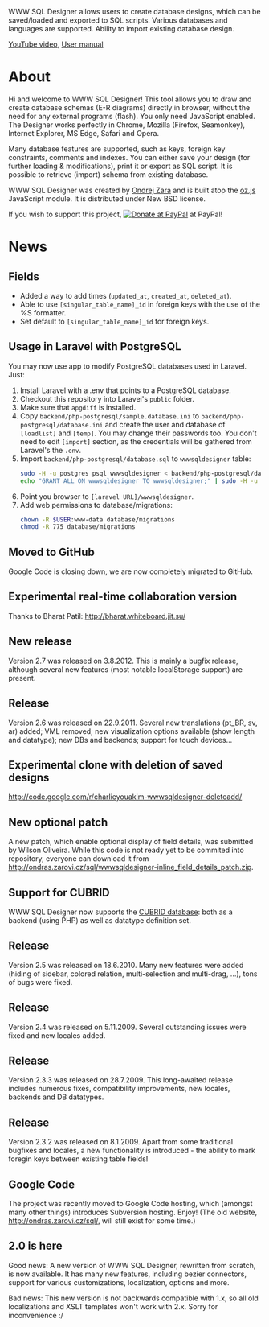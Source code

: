 WWW SQL Designer allows users to create database designs, which can be saved/loaded and exported to SQL scripts. Various databases and languages are supported. Ability to import existing database design.

[YouTube video](http://www.youtube.com/watch?v=hCQzJx9AKhU), [User manual](https://github.com/ondras/wwwsqldesigner/wiki/Manual)

# About

Hi and welcome to WWW SQL Designer! This tool allows you to draw and create database schemas (E-R diagrams) directly in browser, without the need for any external programs (flash). You only need JavaScript enabled.
The Designer works perfectly in Chrome, Mozilla (Firefox, Seamonkey), Internet Explorer, MS Edge, Safari and Opera.

Many database features are supported, such as keys, foreign key constraints, comments and indexes. You can either save your design (for further loading & modifications), print it or export as SQL script. It is possible to retrieve (import) schema from existing database.

WWW SQL Designer was created by [Ondrej Zara](http://ondras.zarovi.cz/) and is built atop the [oz.js](http://code.google.com/p/oz-js/) JavaScript module. It is distributed under New BSD license.

If you wish to support this project, <a href='https://www.paypal.com/cgi-bin/webscr?cmd=_s-xclick&hosted_button_id=3340079'><img src='https://www.paypal.com/en_GB/i/btn/btn_donate_LG.gif' alt='Donate at PayPal' title='Donate at PayPal' /></a> at PayPal!

# News

## Fields
* Added a way to add times (`updated_at`, `created_at`, `deleted_at`).
* Able to use `[singular_table_name]_id` in foreign keys with the use of the %S formatter.
* Set default to `[singular_table_name]_id` for foreign keys.

## Usage in Laravel with PostgreSQL
You may now use app to modify PostgreSQL databases used in Laravel.
Just:
1. Install Laravel with a .env that points to a PostgreSQL database.
2. Checkout this repository into Laravel's `public` folder.
3. Make sure that `apgdiff` is installed.
4. Copy `backend/php-postgresql/sample.database.ini`
   to `backend/php-postgresql/database.ini` and create the user and database
   of `[loadlist]` and `[temp]`. You may change their passwords too.
   You don't need to edit `[import]` section, as the credentials will be
   gathered from Laravel's the `.env`.
5. Import `backend/php-postgresql/database.sql` to `wwwsqldesigner` table:
    ~~~bash
    sudo -H -u postgres psql wwwsqldesigner < backend/php-postgresql/database.sql
    echo "GRANT ALL ON wwwsqldesigner TO wwwsqldesigner;" | sudo -H -u postgres psql wwwsqldesigner 
    ~~~
6. Point you browser to `[laravel URL]/wwwsqldesigner`.
7. Add web permissions to database/migrations:
    ~~~bash
    chown -R $USER:www-data database/migrations
    chmod -R 775 database/migrations
    ~~~

## Moved to GitHub

Google Code is closing down, we are now completely migrated to GitHub.

## Experimental real-time collaboration version

Thanks to Bharat Patil: http://bharat.whiteboard.jit.su/

## New release

Version 2.7 was released on 3.8.2012. This is mainly a bugfix release, although several new features (most notable localStorage support) are present.

## Release

Version 2.6 was released on 22.9.2011. Several new translations (pt\_BR, sv, ar) added; VML removed; new visualization options available (show length and datatype); new DBs and backends; support for touch devices...

## Experimental clone with deletion of saved designs

http://code.google.com/r/charlieyouakim-wwwsqldesigner-deleteadd/

## New optional patch

A new patch, which enable optional display of field details, was submitted by Wilson Oliveira. While this code is not ready yet to be commited into repository, everyone can download it from http://ondras.zarovi.cz/sql/wwwsqldesigner-inline_field_details_patch.zip.


## Support for CUBRID

WWW SQL Designer now supports the [CUBRID database](http://www.cubrid.org/): both as a backend (using PHP) as well as datatype definition set.


## Release

Version 2.5 was released on 18.6.2010. Many new features were added (hiding of sidebar, colored relation, multi-selection and multi-drag, ...), tons of bugs were fixed.

## Release

Version 2.4 was released on 5.11.2009. Several outstanding issues were fixed and new locales added.

## Release

Version 2.3.3 was released on 28.7.2009. This long-awaited release includes numerous fixes, compatibility improvements, new locales, backends and DB datatypes.

## Release

Version 2.3.2 was released on 8.1.2009. Apart from some traditional bugfixes and locales, a new functionality is introduced - the ability to mark foregin keys between existing table fields!

## Google Code

The project was recently moved to Google Code hosting, which (amongst many other things) introduces Subversion hosting. Enjoy! (The old website, http://ondras.zarovi.cz/sql/, will still exist for some time.)

## 2.0 is here

Good news: A new version of WWW SQL Designer, rewritten from scratch, is now available. It has many new features, including bezier connectors, support for various customizations, localization, options and more.

Bad news: This new version is not backwards compatible with 1.x, so all old localizations and XSLT templates won't work with 2.x. Sorry for inconvenience :/
